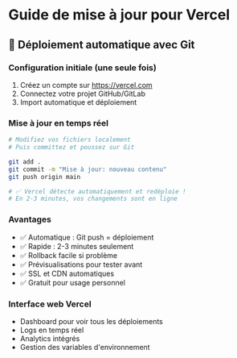 # Guide de mise à jour pour Vercel

## 🚀 Déploiement automatique avec Git

### Configuration initiale (une seule fois)
1. Créez un compte sur https://vercel.com
2. Connectez votre projet GitHub/GitLab
3. Import automatique et déploiement

### Mise à jour en temps réel
```bash
# Modifiez vos fichiers localement
# Puis committez et poussez sur Git

git add .
git commit -m "Mise à jour: nouveau contenu"
git push origin main

# ✅ Vercel détecte automatiquement et redéploie !
# En 2-3 minutes, vos changements sont en ligne
```

### Avantages
- ✅ Automatique : Git push = déploiement
- ✅ Rapide : 2-3 minutes seulement
- ✅ Rollback facile si problème
- ✅ Prévisualisations pour tester avant
- ✅ SSL et CDN automatiques
- ✅ Gratuit pour usage personnel

### Interface web Vercel
- Dashboard pour voir tous les déploiements
- Logs en temps réel
- Analytics intégrés
- Gestion des variables d'environnement
